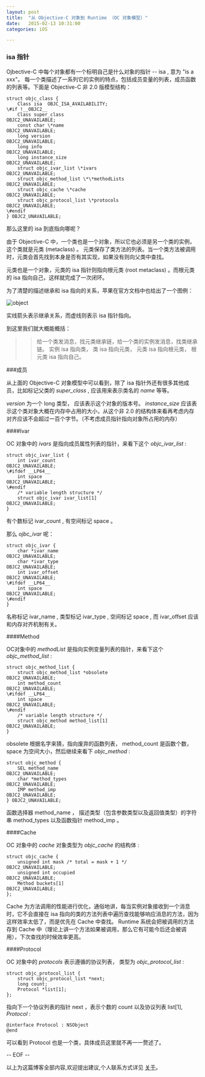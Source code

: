 ```yaml
---
layout: post
title:  "从 Objective-C 对象到 Runtime （OC 对象模型）"
date:   2015-02-13 10:31:00
categories: iOS

---
```


### isa 指针

Ojbective-C 中每个对象都有一个标明自己是什么对象的指针 -- isa , 意为 "is a xxx"。 每一个类描述了一系列它的实例的特点，包括成员变量的列表，成员函数的列表等。下面是 Objective-C 非 2.0 版模型结构：

	struct objc_class {
	    Class isa  OBJC_ISA_AVAILABILITY;
	\#if !__OBJC2__
	    Class super_class                                        OBJC2_UNAVAILABLE;
	    const char \*name                                         OBJC2_UNAVAILABLE;
	    long version                                             OBJC2_UNAVAILABLE;
	    long info                                                OBJC2_UNAVAILABLE;
	    long instance_size                                       OBJC2_UNAVAILABLE;
	    struct objc_ivar_list \*ivars                             OBJC2_UNAVAILABLE;
	    struct objc_method_list \*\*methodLists                    OBJC2_UNAVAILABLE;
	    struct objc_cache \*cache                                 OBJC2_UNAVAILABLE;
	    struct objc_protocol_list \*protocols                     OBJC2_UNAVAILABLE;
	\#endif
	} OBJC2_UNAVAILABLE;

那么这里的 isa 到底指向哪呢？

由于 Objective-C 中，一个类也是一个对象，所以它也必须是另一个类的实例，这个类就是元类 (metaclass) 。 元类保存了类方法的列表。当一个类方法被调用时，元类会首先找到本身是否有其实现，如果没有则向父类中查找。

元类也是一个对象，元类的 isa 指针则指向根元类 (root metaclass) 。而根元类的 isa 指向自己，这样就完成了一次闭环。

为了清楚的描述继承和 isa 指向的关系，苹果在官方文档中也给出了一个图例：

![object](http://cn.cocos2d-x.org/uploads/20141018/1413628797629491.png)

实线箭头表示继承关系，而虚线则表示 isa 指针指向。

到这里我们就大概能概括：

>>给一个类发消息，找元类继承链，给一个类的实例发消息，找类继承链。 实例 isa 指向类， 类 isa 指向元类， 元类 isa 指向根元类，  根元类 isa 指向自己。

###成员

从上面的 Objective-C 对象模型中可以看到，除了 isa 指针外还有很多其他成员，比如标记父类的 *super_class* , 应该用来表示类名的 *name* 等等。

*version* 为一个 long 类型， 应该表示这个对象的版本号。
*instance_size* 应该表示这个类对象大概在内存中占用的大小，从这个非 2.0 的结构体来看再考虑内存对齐应该不会超过一百个字节。（不考虑成员指针指向对象所占用的内存）

####Ivar

OC 对象中的 *ivars* 是指向成员属性列表的指针，来看下这个 *objc_ivar_list* :

	struct objc_ivar_list {
	    int ivar_count                                           OBJC2_UNAVAILABLE;
	\#ifdef __LP64__
	    int space                                                OBJC2_UNAVAILABLE;
	\#endif
	    /* variable length structure */
	    struct objc_ivar ivar_list[1]                            OBJC2_UNAVAILABLE;
	}    


有个数标记 ivar_count , 有空间标记 space 。

那么 *ojbc_ivar* 呢：

	struct objc_ivar {
	    char *ivar_name                                          OBJC2_UNAVAILABLE;
	    char *ivar_type                                          OBJC2_UNAVAILABLE;
	    int ivar_offset                                          OBJC2_UNAVAILABLE;
	\#ifdef __LP64__
	    int space                                                OBJC2_UNAVAILABLE;
	\#endif
	}    

名称标记 ivar_name , 类型标记 ivar_type , 空间标记 space , 而 ivar_offset 应该和内存对齐机制有关。

####Method

OC对象中的 *methodList* 是指向实例变量列表的指针，来看下这个 *objc_method_list* :

	struct objc_method_list {
	    struct objc_method_list *obsolete                        OBJC2_UNAVAILABLE;
	    int method_count                                         OBJC2_UNAVAILABLE;
	\#ifdef __LP64__
	    int space                                                OBJC2_UNAVAILABLE;
	\#endif
	    /* variable length structure */
	    struct objc_method method_list[1]                        OBJC2_UNAVAILABLE;
	}

obsolete 根据名字来猜，指向废弃的函数列表， method_count 是函数个数， space 为空间大小，然后继续来看下 *objc_method* :

	struct objc_method {
	    SEL method_name                                          OBJC2_UNAVAILABLE;
	    char *method_types                                       OBJC2_UNAVAILABLE;
	    IMP method_imp                                           OBJC2_UNAVAILABLE;
	} OBJC2_UNAVAILABLE;

函数选择器 method_name ， 描述类型（包含参数类型以及返回值类型）的字符串 method_types 以及函数指针 method_imp 。
 
####Cache

OC 对象中的 *cache* 对象类型为 *objc_cache* 的结构体 :

	struct objc_cache {
	    unsigned int mask /* total = mask + 1 */                 OBJC2_UNAVAILABLE;
	    unsigned int occupied                                    OBJC2_UNAVAILABLE;
	    Method buckets[1]                                        OBJC2_UNAVAILABLE;
	};

Cache 为方法调用的性能进行优化，通俗地讲，每当实例对象接收到一个消息时，它不会直接在 isa 指向的类的方法列表中遍历查找能够响应消息的方法，因为这样效率太低了，而是优先在 Cache 中查找。 Runtime 系统会把被调用的方法存到 Cache 中（理论上讲一个方法如果被调用，那么它有可能今后还会被调用），下次查找的时候效率更高。

####Protocol

OC 对象中的 *protocols* 表示遵循的协议列表， 类型为 *objc_protocol_list* :

	struct objc_protocol_list {
	    struct objc_protocol_list *next;
	    long count;
	    Protocol *list[1];
	};

指向下一个协议列表的指针 next ，表示个数的 count 以及协议列表 list[1], *Protocol* :

	@interface Protocol : NSObject
	@end

可以看到 Protocol 也是一个类，具体成员这里就不再一一赘述了。

-- EOF --

以上为这篇博客全部内容,欢迎提出建议,个人联系方式详见 [关于](http://rannie.github.io/about)。
